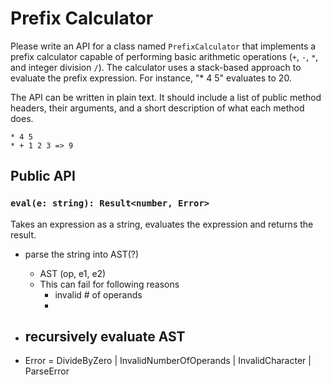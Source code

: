 # Prefix Calculator

Please write an API for a class named `PrefixCalculator` that implements a prefix calculator capable of performing basic arithmetic operations (`+`, `-`, `*`, and integer division `/`). The calculator uses a stack-based approach to evaluate the prefix expression. For instance, "* 4 5" evaluates to 20. 

The API can be written in plain text. It should include a list of public method headers, their arguments, and a short description of what each method does. 

```
* 4 5
* + 1 2 3 => 9
```

## Public API

### `eval(e: string): Result<number, Error>`

Takes an expression as a string, evaluates the expression and returns the result.

- parse the string into AST(?)
    - AST (op, e1, e2)
    - This can fail for following reasons
        - invalid # of operands
        - 
- recursively evaluate AST
    - 

- Error = DivideByZero | InvalidNumberOfOperands | InvalidCharacter | ParseError
